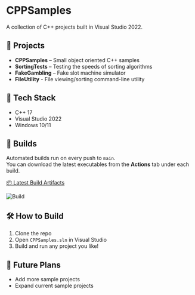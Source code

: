 # CPPSamples

A collection of C++ projects built in Visual Studio 2022.

## 📁 Projects

- **CPPSamples** – Small object oriented C++ samples
- **SortingTests** – Testing the speeds of sorting algorithms
- **FakeGambling** – Fake slot machine simulator
- **FileUtility** - File viewing/sorting command-line utility

## 🧰 Tech Stack

- C++ 17
- Visual Studio 2022
- Windows 10/11

## 🔨 Builds

Automated builds run on every push to `main`.  
You can download the latest executables from the **Actions** tab under each build.

[📦 Latest Build Artifacts](https://github.com/LeviM-0323/CPPSamples/actions)

![Build](https://github.com/LeviM-0323/CPPSamples/actions/workflows/windows-build.yml/badge.svg)

## 🛠️ How to Build

1. Clone the repo
2. Open `CPPSamples.sln` in Visual Studio
3. Build and run any project you like!


## 🚀 Future Plans

- Add more sample projects
- Expand current sample projects
